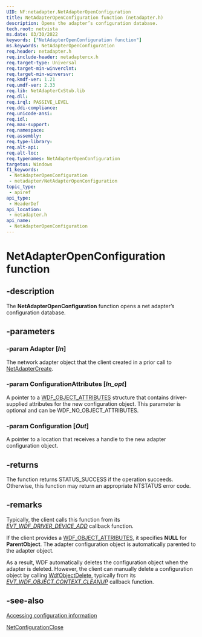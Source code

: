 ```yaml
---
UID: NF:netadapter.NetAdapterOpenConfiguration
title: NetAdapterOpenConfiguration function (netadapter.h)
description: Opens the adapter’s configuration database.
tech.root: netvista
ms.date: 03/30/2022
keywords: ["NetAdapterOpenConfiguration function"]
ms.keywords: NetAdapterOpenConfiguration
req.header: netadapter.h
req.include-header: netadaptercx.h
req.target-type: Universal
req.target-min-winverclnt: 
req.target-min-winversvr: 
req.kmdf-ver: 1.21
req.umdf-ver: 2.33 
req.lib: NetAdapterCxStub.lib
req.dll: 
req.irql: PASSIVE_LEVEL
req.ddi-compliance: 
req.unicode-ansi: 
req.idl: 
req.max-support: 
req.namespace: 
req.assembly: 
req.type-library: 
req.alt-api: 
req.alt-loc: 
req.typenames: NetAdapterOpenConfiguration
targetos: Windows
f1_keywords:
 - NetAdapterOpenConfiguration
 - netadapter/NetAdapterOpenConfiguration
topic_type:
 - apiref
api_type:
 - HeaderDef
api_location:
 - netadapter.h
api_name:
 - NetAdapterOpenConfiguration
---
```


# NetAdapterOpenConfiguration function


## -description

The **NetAdapterOpenConfiguration** function opens a net adapter’s configuration database.

## -parameters

### -param Adapter [_In_]

The network adapter object that the client created in a prior call to [NetAdapterCreate](nf-netadapter-netadaptercreate.md).

### -param ConfigurationAttributes [_In_opt_]

A pointer to a [WDF_OBJECT_ATTRIBUTES](../wdfobject/ns-wdfobject-_wdf_object_attributes.md) structure that contains driver-supplied attributes for the new configuration object. This parameter is optional and can be WDF_NO_OBJECT_ATTRIBUTES.

### -param Configuration [_Out_]

A pointer to a location that receives a handle to the new adapter configuration object.

## -returns

The function returns STATUS_SUCCESS if the operation succeeds. Otherwise, this function may return an appropriate NTSTATUS error code.

## -remarks

Typically, the client calls this function from its *[EVT_WDF_DRIVER_DEVICE_ADD](../wdfdriver/nc-wdfdriver-evt_wdf_driver_device_add.md)* callback function.

If the client provides a [WDF_OBJECT_ATTRIBUTES](../wdfobject/ns-wdfobject-_wdf_object_attributes.md), it specifies **NULL** for **ParentObject**. The adapter configuration object is automatically parented to the adapter object.

As a result, WDF automatically deletes the configuration object when the adapter is deleted. However, the client can manually delete a configuration object by calling [WdfObjectDelete](../wdfobject/nf-wdfobject-wdfobjectdelete.md), typically from its *[EVT_WDF_OBJECT_CONTEXT_CLEANUP](../wdfobject/nc-wdfobject-evt_wdf_object_context_cleanup.md)* callback function.

## -see-also

[Accessing configuration information](/windows-hardware/drivers/netcx/accessing-configuration-information)

[NetConfigurationClose](../netconfiguration/nf-netconfiguration-netconfigurationclose.md)
